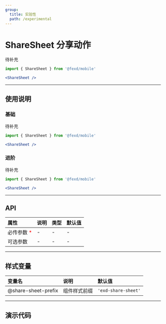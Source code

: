 ```yaml
---
group:
  title: 实验性
  path: /experimental
---
```


# ShareSheet 分享动作 <ImportCost name="ShareSheet" />

待补充

<!-- prettier-ignore -->
```jsx | pure
import { ShareSheet } from '@fexd/mobile'

<ShareSheet />
```

---

## 使用说明

### 基础

待补充

<!-- prettier-ignore -->
```jsx | pure
import { ShareSheet } from '@fexd/mobile'

<ShareSheet />
```

### 进阶

待补充

<!-- prettier-ignore -->
```jsx | pure
import { ShareSheet } from '@fexd/mobile'

<ShareSheet />
```

---

## API

| 属性                                         | 说明 | 类型 | 默认值 |
| :------------------------------------------- | :--- | :--- | :----- |
| 必传参数 <span style="color: red;">\*</span> | -    | -    | -      |
| 可选参数                                     | -    | -    | -      |

---

## 样式变量

| 变量名              | 说明         | 默认值             |
| :------------------ | :----------- | :----------------- |
| @share-sheet-prefix | 组件样式前缀 | `'exd-share-sheet'` |

---

## 演示代码

<code src="./demos/demo1/index.tsx" />

